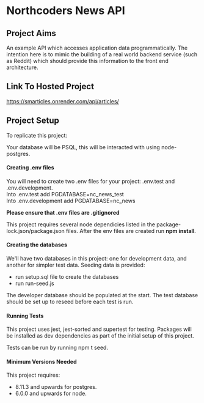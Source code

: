 # Northcoders News API

## Project Aims ##
An example API which accesses application data programmatically. The intention here is to mimic the building of a real world backend service (such as Reddit) which should provide this information to the front end architecture.

## Link To Hosted Project ##
https://smarticles.onrender.com/api/articles/

## Project Setup ##

To replicate this project:

Your database will be PSQL, this will be interacted with using node-postgres.

#### Creating .env files ####
You will need to create two .env files for your project: .env.test and .env.development. 
<br>Into .env.test add PGDATABASE=nc_news_test
<br>Into .env.development add PGDATABASE=nc_news

__Please ensure that .env files are .gitignored__

This project requires several node dependicies listed in the package-lock.json/package.json files. After the env files are created run __npm install__.

#### Creating the databases ####
We'll have two databases in this project: one for development data, and another for simpler test data.
Seeding data is provided:
- run setup.sql file to create the databases 
- run run-seed.js 

The developer database should be populated at the start.
The test database should be set up to reseed before each test is run.

#### Running Tests ####
This project uses jest, jest-sorted and supertest for testing. 
Packages will be installed as dev dependencies as part of the initial setup of this project.

<p>Tests can be run by running npm t seed.</p>

#### Minimum Versions Needed ####
This project requires:
- 8.11.3 and upwards for postgres.
- 6.0.0 and upwards for node.